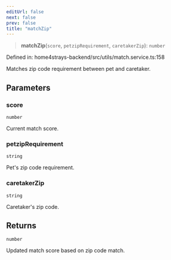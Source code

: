 ```yaml
---
editUrl: false
next: false
prev: false
title: "matchZip"
---
```


> **matchZip**(`score`, `petzipRequirement`, `caretakerZip`): `number`

Defined in: home4strays-backend/src/utils/match.service.ts:158

Matches zip code requirement between pet and caretaker.

## Parameters

### score

`number`

Current match score.

### petzipRequirement

`string`

Pet's zip code requirement.

### caretakerZip

`string`

Caretaker's zip code.

## Returns

`number`

Updated match score based on zip code match.
